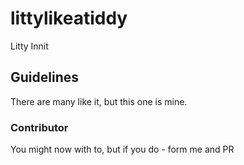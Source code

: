 # littylikeatiddy
Litty Innit

## Guidelines
There are many like it, but this one is mine.

### Contributor
You might now with to, but if you do - form me and PR

